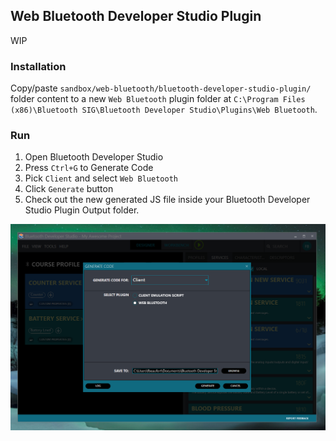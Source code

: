 ## Web Bluetooth Developer Studio Plugin

WIP

### Installation

Copy/paste `sandbox/web-bluetooth/bluetooth-developer-studio-plugin/` folder content to a new `Web Bluetooth` plugin folder at `C:\Program Files (x86)\Bluetooth SIG\Bluetooth Developer Studio\Plugins\Web Bluetooth`.

### Run

1. Open Bluetooth Developer Studio
2. Press `Ctrl+G` to Generate Code
3. Pick `Client` and select `Web Bluetooth`
4. Click `Generate` button
5. Check out the new generated JS file inside your Bluetooth Developer Studio Plugin Output folder.
 
<img src="https://raw.githubusercontent.com/beaufortfrancois/sandbox/gh-pages/web-bluetooth/bluetooth-developer-studio-plugin/screenshot.png">
